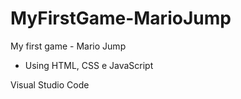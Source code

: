 # MyFirstGame-MarioJump

My first game - Mario Jump

- Using HTML, CSS e JavaScript

Visual Studio Code
